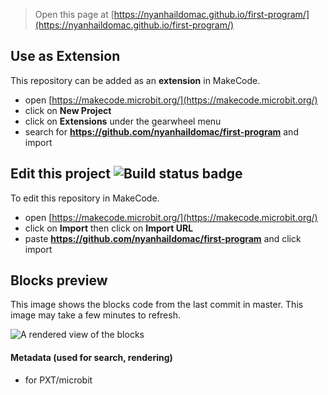 
> Open this page at [https://nyanhaildomac.github.io/first-program/](https://nyanhaildomac.github.io/first-program/)

## Use as Extension

This repository can be added as an **extension** in MakeCode.

* open [https://makecode.microbit.org/](https://makecode.microbit.org/)
* click on **New Project**
* click on **Extensions** under the gearwheel menu
* search for **https://github.com/nyanhaildomac/first-program** and import

## Edit this project ![Build status badge](https://github.com/nyanhaildomac/first-program/workflows/MakeCode/badge.svg)

To edit this repository in MakeCode.

* open [https://makecode.microbit.org/](https://makecode.microbit.org/)
* click on **Import** then click on **Import URL**
* paste **https://github.com/nyanhaildomac/first-program** and click import

## Blocks preview

This image shows the blocks code from the last commit in master.
This image may take a few minutes to refresh.

![A rendered view of the blocks](https://github.com/nyanhaildomac/first-program/raw/master/.github/makecode/blocks.png)

#### Metadata (used for search, rendering)

* for PXT/microbit
<script src="https://makecode.com/gh-pages-embed.js"></script><script>makeCodeRender("{{ site.makecode.home_url }}", "{{ site.github.owner_name }}/{{ site.github.repository_name }}");</script>
